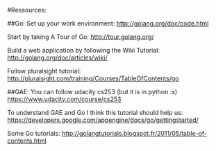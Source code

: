 #Ressources:

##Go:
Set up your work environment:
http://golang.org/doc/code.html

Start by taking A Tour of Go:
http://tour.golang.org/

Build a web application by following the Wiki Tutorial:
http://golang.org/doc/articles/wiki/

Follow pluralsight tutorial:
http://pluralsight.com/training/Courses/TableOfContents/go

##GAE:
You can follow udacity cs253  (but it is in python :s)
https://www.udacity.com/course/cs253

To understand GAE and Go I think this tutorial should help us: 
https://developers.google.com/appengine/docs/go/gettingstarted/

Some Go tutorials:
http://golangtutorials.blogspot.fr/2011/05/table-of-contents.html